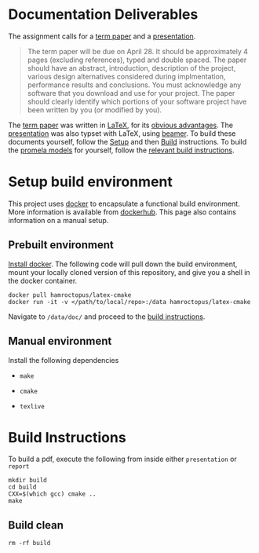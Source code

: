 Documentation Deliverables
==========================

The assignment calls for a [term paper] and a [presentation].

> The term paper will be due on April 28. It should be approximately 4 pages
> (excluding references), typed and double spaced. The paper should have an
> abstract, introduction, description of the project, various design
> alternatives considered during implmentation, performance results and
> conclusions. You must acknowledge any software that you download and use for
> your project. The paper should clearly identify which portions of your
> software project have been written by you (or modified by you).

The [term paper] was written in [LaTeX], for its [obvious advantages]. The
[presentation] was also typset with LaTeX, using [beamer]. To build these
documents yourself, follow the [Setup] and then [Build] instructions. To build
the [promela models] for yourself, follow the [relevant build instructions].


Setup build environment
=======================

This project uses [docker] to encapsulate a functional build environment. More
information is available from [dockerhub]. This page also contains information
on a manual setup.


Prebuilt environment
--------------------

[Install docker]. The following code will pull down the build environment, mount
your locally cloned version of this repository, and give you a shell in the
docker container.

    docker pull hamroctopus/latex-cmake
    docker run -it -v </path/to/local/repo>:/data hamroctopus/latex-cmake


Navigate to `/data/doc/` and proceed to the [build instructions].


Manual environment
------------------

Install the following dependencies

-     make
-     cmake
-     texlive


Build Instructions
==================

To build a pdf, execute the following from inside either `presentation` or `report`

    mkdir build
    cd build
    CXX=$(which gcc) cmake ..
    make


Build clean
-----------

    rm -rf build


  [term paper]: https://github.com/stormosson/camelot/tree/deliverables/report.pdf
  [presentation]: https://github.com/stormosson/camelot/tree/deliverables/presentation.pdf
  [beamer]: https://bitbucket.org/rivanvx/beamer/wiki/Home
  [LaTeX]: https://www.latex-project.org/
  [obvious advantages]: http://nitens.org/taraborelli/latex
  [docker]: https://www.docker.com/
  [dockerhub]: https://hub.docker.com/r/hamroctopus/latex-cmake/
  [Install docker]: https://docs.docker.com/engine/installation/
  [Setup]: #setup-build-environment
  [Build]: #build-instructions
  [build instructions]: #build-instructions
  [promela models]: ../src
  [relevant build instructions]: ../src/README.md
